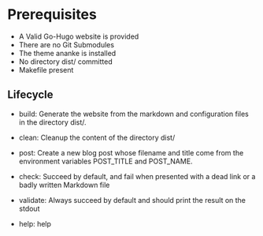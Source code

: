# Prerequisites

* A Valid Go-Hugo website is provided
* There are no Git Submodules
* The theme ananke is installed
* No directory dist/ committed
* Makefile present

## Lifecycle

* build: Generate the website from the markdown and configuration files
            in the directory dist/.
* clean: Cleanup the content of the directory dist/
* post: Create a new blog post whose filename and title come from the
            environment variables POST_TITLE and POST_NAME.
* check: Succeed by default, and fail when presented with a dead link
            or a badly written Markdown file
* validate: Always succeed by default and should print the result on the stdout

* help: help
